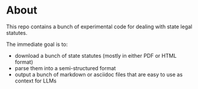 # About

This repo contains a bunch of experimental code for dealing with state legal statutes.

The immediate goal is to:
* download a bunch of state statutes (mostly in either PDF or HTML format)
* parse them into a semi-structured format
* output a bunch of markdown or asciidoc files that are easy to use as context for LLMs
